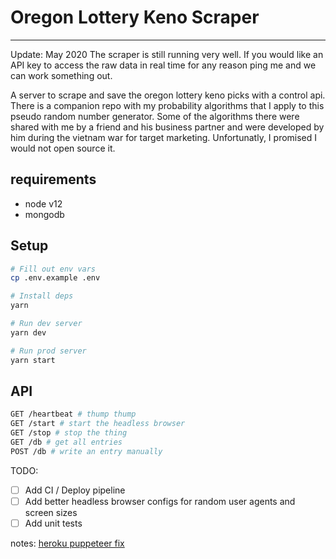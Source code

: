 # Oregon Lottery Keno Scraper
---
Update: May 2020
The scraper is still running very well. If you would like an API key to access the raw data in real time for any reason ping me and we can work something out.

A server to scrape and save the oregon lottery keno picks with a control api. There is a companion repo with my probability algorithms that I apply to this pseudo random number generator. Some of the algorithms there were shared with me by a friend and his business partner and were developed by him during the vietnam war for target marketing. Unfortunatly, I promised I would not open source it.

## requirements
- node v12
- mongodb

## Setup
```bash
# Fill out env vars
cp .env.example .env

# Install deps
yarn

# Run dev server
yarn dev

# Run prod server
yarn start

```

## API
```bash
GET /heartbeat # thump thump
GET /start # start the headless browser
GET /stop # stop the thing
GET /db # get all entries
POST /db # write an entry manually
```

TODO:
- [ ] Add CI / Deploy pipeline
- [ ] Add better headless browser configs for random user agents and screen sizes
- [ ] Add unit tests

notes:
[heroku puppeteer fix](https://stackoverflow.com/questions/52225461/puppeteer-unable-to-run-on-heroku)
